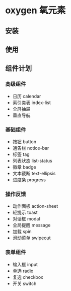 # oxygen 氧元素

## 安装

## 使用

## 组件计划

### 高级组件

* 日历 calendar
* 索引类表 index-list
* 全屏抽屉
* 垂直导航

### 基础组件

* 按钮 button
* 通告栏 notice-bar
* 标签 tag
* 列表状态 list-status
* 徽章 badge
* 文本截断 text-ellipsis
* 进度条 progress

### 操作反馈

* 动作面板 action-sheet
* 轻提示 toast
* 对话框 modal
* 全局提醒 message
* 加载 spin
* 滑动菜单 swipeout

### 表单组件

* 输入框 input
* 单选 radio
* 复选 checkbox
* 开关 switch
